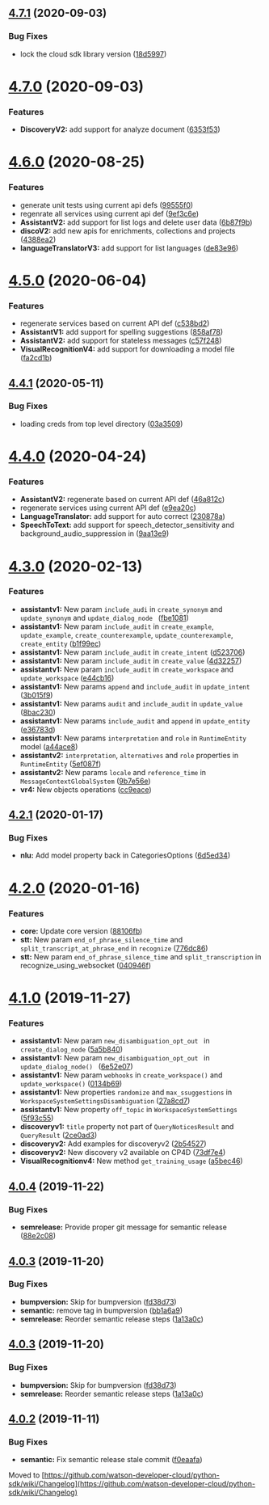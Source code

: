 ## [4.7.1](https://github.com/watson-developer-cloud/python-sdk/compare/v4.7.0...v4.7.1) (2020-09-03)


### Bug Fixes

* lock the cloud sdk library version ([18d5997](https://github.com/watson-developer-cloud/python-sdk/commit/18d5997faa44af4e3c11b217f598dd4e3c75115c))

# [4.7.0](https://github.com/watson-developer-cloud/python-sdk/compare/v4.6.0...v4.7.0) (2020-09-03)


### Features

* **DiscoveryV2:** add support for analyze document ([6353f53](https://github.com/watson-developer-cloud/python-sdk/commit/6353f53361f0c1998b746308a7713f1c0dbc172d))

# [4.6.0](https://github.com/watson-developer-cloud/python-sdk/compare/v4.5.0...v4.6.0) (2020-08-25)


### Features

* generate unit tests using current api defs ([99555f0](https://github.com/watson-developer-cloud/python-sdk/commit/99555f017a08fa42457fbebdaf4d03a854482683))
* regenrate all services using current api def ([9ef3c6e](https://github.com/watson-developer-cloud/python-sdk/commit/9ef3c6e2df323a2bb7403bef417ddbd34ca6b462))
* **AssistantV2:** add support for list logs and delete user data ([6b87f9b](https://github.com/watson-developer-cloud/python-sdk/commit/6b87f9bc834f9b23e62a1d7047e8024839a50e36))
* **discoV2:** add new apis for enrichments, collections and projects ([4388ea2](https://github.com/watson-developer-cloud/python-sdk/commit/4388ea276b5473b13249592127a51e2004a1d82c))
* **languageTranslatorV3:** add support for list languages ([de83e96](https://github.com/watson-developer-cloud/python-sdk/commit/de83e96e5d4b0a9f2221fc48ca38ef66b0a0c68d))

# [4.5.0](https://github.com/watson-developer-cloud/python-sdk/compare/v4.4.1...v4.5.0) (2020-06-04)


### Features

* regenerate services based on current API def ([c538bd2](https://github.com/watson-developer-cloud/python-sdk/commit/c538bd23b28c220cec2261e9d2a770ebedbba860))
* **AssistantV1:** add support for spelling suggestions ([858af78](https://github.com/watson-developer-cloud/python-sdk/commit/858af780c60edcff5e6c47281f23d3d9c5011861))
* **AssistantV2:** add support for stateless messages ([c57f248](https://github.com/watson-developer-cloud/python-sdk/commit/c57f248ea920c12bb439b5571ae78fcce144707b))
* **VisualRecognitionV4:** add support for downloading a model file ([fa2cd1b](https://github.com/watson-developer-cloud/python-sdk/commit/fa2cd1b8e8c0a867e6c509875418d8c32e9e4d06))

## [4.4.1](https://github.com/watson-developer-cloud/python-sdk/compare/v4.4.0...v4.4.1) (2020-05-11)


### Bug Fixes

* loading creds from top level directory ([03a3509](https://github.com/watson-developer-cloud/python-sdk/commit/03a3509f497dca9a534fc19cc59498ce80f2f51e))

# [4.4.0](https://github.com/watson-developer-cloud/python-sdk/compare/v4.3.0...v4.4.0) (2020-04-24)


### Features

* **AssistantV2:** regenerate based on current API def ([46a812c](https://github.com/watson-developer-cloud/python-sdk/commit/46a812c6f74a9d32a96ad566e2d25d883c24d2f7))
* regenerate services using current API def ([e9ea20c](https://github.com/watson-developer-cloud/python-sdk/commit/e9ea20cc68a09da4e948c0622e254c31b27b481b))
* **LanguageTranslator:** add support for auto correct ([230878a](https://github.com/watson-developer-cloud/python-sdk/commit/230878a256d375c92cef0647e2f5efa51b8a5cf0))
* **SpeechToText:** add support for speech_detector_sensitivity and background_audio_suppression in ([9aa13e9](https://github.com/watson-developer-cloud/python-sdk/commit/9aa13e94558c37ca815d61ff36d0988943c55bf7))

# [4.3.0](https://github.com/watson-developer-cloud/python-sdk/compare/v4.2.1...v4.3.0) (2020-02-13)


### Features

* **assistantv1:** New param `include_audi` in `create_synonym` and `update_synonym` and  `update_dialog_node ` ([fbe1081](https://github.com/watson-developer-cloud/python-sdk/commit/fbe1081309aaa380d47b3c9016aaedc0a7bb5005))
* **assistantv1:** New param `include_audit` in `create_example`, `update_example`, `create_counterexample`, `update_counterexample`, `create_entity` ([b1f99ec](https://github.com/watson-developer-cloud/python-sdk/commit/b1f99ec1e4fad3655ff526cab7de5f18e29607a0))
* **assistantv1:** New param `include_audit` in `create_intent` ([d523706](https://github.com/watson-developer-cloud/python-sdk/commit/d52370646cd9d5aa88bfd67da294dfd5f8ba9800))
* **assistantv1:** New param `include_audit` in `create_value` ([4d32257](https://github.com/watson-developer-cloud/python-sdk/commit/4d32257464bd87886934c00f5a4e569896a4ac32))
* **assistantv1:** New param `include_audit` in `create_workspace` and `update_workspace` ([e44cb16](https://github.com/watson-developer-cloud/python-sdk/commit/e44cb16771620f0cbc6f6c03e215c088c5a1beb6))
* **assistantv1:** New params `append` and `include_audit` in `update_intent` ([3b015f9](https://github.com/watson-developer-cloud/python-sdk/commit/3b015f9b660241c2ab6f6b7f371843edf2c12c59))
* **assistantv1:** New params `audit` and `include_audit` in `update_value` ([8bac230](https://github.com/watson-developer-cloud/python-sdk/commit/8bac230a824d996f7807f943650c737ca3ae553d))
* **assistantv1:** New params `include_audit` and `append` in `update_entity` ([e36783d](https://github.com/watson-developer-cloud/python-sdk/commit/e36783d015e7681b626a1cc8c99ee68a9cbf614f))
* **assistantv1:** New params `interpretation` and `role` in `RuntimeEntity` model ([a44ace8](https://github.com/watson-developer-cloud/python-sdk/commit/a44ace8638db57f17d319932863aa5c5af51dd93))
* **assistantv2:** `interpretation`, `alternatives` and `role` properties in `RuntimeEntity` ([5ef087f](https://github.com/watson-developer-cloud/python-sdk/commit/5ef087f4b27b0771e098aaec8488e42d94ecd1ce))
* **assistantv2:** New params `locale` and `reference_time` in `MessageContextGlobalSystem` ([9b7e56e](https://github.com/watson-developer-cloud/python-sdk/commit/9b7e56e85d9fdec8b264c1a2865882c031046998))
* **vr4:** New objects operations ([cc9eace](https://github.com/watson-developer-cloud/python-sdk/commit/cc9eaced7ac1e693392e0ea2e6eb2ed27c63af9a))

## [4.2.1](https://github.com/watson-developer-cloud/python-sdk/compare/v4.2.0...v4.2.1) (2020-01-17)


### Bug Fixes

* **nlu:** Add model property back in CategoriesOptions ([6d5ed34](https://github.com/watson-developer-cloud/python-sdk/commit/6d5ed3404408a32daa90490daa9be24f53512998))

# [4.2.0](https://github.com/watson-developer-cloud/python-sdk/compare/v4.1.0...v4.2.0) (2020-01-16)


### Features

* **core:** Update core version ([88106fb](https://github.com/watson-developer-cloud/python-sdk/commit/88106fb9c9460e60363a814565b51a512805f8b9))
* **stt:** New param `end_of_phrase_silence_time` and `split_transcript_at_phrase_end` in `recognize` ([776dc86](https://github.com/watson-developer-cloud/python-sdk/commit/776dc8635a98489a9ceb8abf155947bb0f39ad8a))
* **stt:** New param `end_of_phrase_silence_time` and `split_transcription` in recognize_using_websocket ([040946f](https://github.com/watson-developer-cloud/python-sdk/commit/040946f88d6b652f8b8e5638429b69fb1035e79a))

# [4.1.0](https://github.com/watson-developer-cloud/python-sdk/compare/v4.0.4...v4.1.0) (2019-11-27)


### Features

* **assistantv1:** New param `new_disambiguation_opt_out ` in `create_dialog_node` ([5a5b840](https://github.com/watson-developer-cloud/python-sdk/commit/5a5b84076ff4b0d87355ed71cf7a2cbb9612c866))
* **assistantv1:** New param `new_disambiguation_opt_out ` in `update_dialog_node() ` ([6e52e07](https://github.com/watson-developer-cloud/python-sdk/commit/6e52e07b3e3ab0a9bc2687406b8a98c5e5826e33))
* **assistantv1:** New param `webhooks` in `create_workspace()` and `update_workspace()` ([0134b69](https://github.com/watson-developer-cloud/python-sdk/commit/0134b6981c09fc7132297aeb161eb75029bbd54d))
* **assistantv1:** New properties `randomize` and `max_ssuggestions` in `WorkspaceSystemSettingsDisambiguation` ([27a8cd7](https://github.com/watson-developer-cloud/python-sdk/commit/27a8cd7173a48fb6aaf909598fc3eb34e1320fe4))
* **assistantv1:** New property `off_topic` in `WorkspaceSystemSettings` ([5f93c55](https://github.com/watson-developer-cloud/python-sdk/commit/5f93c552828b539b846c9a44df4f69ed888d27b4))
* **discoveryv1:** `title` property not part of `QueryNoticesResult` and `QueryResult` ([2ce0ad3](https://github.com/watson-developer-cloud/python-sdk/commit/2ce0ad33c91714eb6d9b2adb7ac44ff70ad378e9))
* **discoveryv2:** Add examples for discoveryv2 ([2b54527](https://github.com/watson-developer-cloud/python-sdk/commit/2b54527725438d229e4acd80dc31d0869bdaa464))
* **discoveryv2:** New discovery v2 available on CP4D ([73df7e4](https://github.com/watson-developer-cloud/python-sdk/commit/73df7e4a53ef83ad1271b71215ab357f7a538177))
* **VisualRecognitionv4:** New method `get_training_usage` ([a5bec46](https://github.com/watson-developer-cloud/python-sdk/commit/a5bec467005db9340f6983654c293c94587258d9))

## [4.0.4](https://github.com/watson-developer-cloud/python-sdk/compare/v4.0.3...v4.0.4) (2019-11-22)


### Bug Fixes

* **semrelease:** Provide proper git message for semantic release ([88e2c08](https://github.com/watson-developer-cloud/python-sdk/commit/88e2c0806882693d175c5b8aedb1bf187223db79))

## [4.0.3](https://github.com/watson-developer-cloud/python-sdk/compare/v4.0.2...v4.0.3) (2019-11-20)


### Bug Fixes

* **bumpversion:** Skip for bumpversion ([fd38d73](https://github.com/watson-developer-cloud/python-sdk/commit/fd38d7395daf3d28e8dd085b0a1c8e9d4358a1b5))
* **semantic:** remove tag in bumpversion ([bb1a6a9](https://github.com/watson-developer-cloud/python-sdk/commit/bb1a6a93fcbc8ac13df45d78fc2b97b071267699))
* **semrelease:** Reorder semantic release steps ([1a13a0c](https://github.com/watson-developer-cloud/python-sdk/commit/1a13a0c0bf8522b8ea10146d4daf9059f2595c35))

## [4.0.3](https://github.com/watson-developer-cloud/python-sdk/compare/v4.0.2...v4.0.3) (2019-11-20)


### Bug Fixes

* **bumpversion:** Skip for bumpversion ([fd38d73](https://github.com/watson-developer-cloud/python-sdk/commit/fd38d7395daf3d28e8dd085b0a1c8e9d4358a1b5))
* **semrelease:** Reorder semantic release steps ([1a13a0c](https://github.com/watson-developer-cloud/python-sdk/commit/1a13a0c0bf8522b8ea10146d4daf9059f2595c35))

## [4.0.2](https://github.com/watson-developer-cloud/python-sdk/compare/v4.0.1...v4.0.2) (2019-11-11)


### Bug Fixes

* **semantic:** Fix semantic release stale commit ([f0eaafa](https://github.com/watson-developer-cloud/python-sdk/commit/f0eaafa2731b12847c9941687f0f91d73c43d94f))

Moved to [https://github.com/watson-developer-cloud/python-sdk/wiki/Changelog](https://github.com/watson-developer-cloud/python-sdk/wiki/Changelog)
